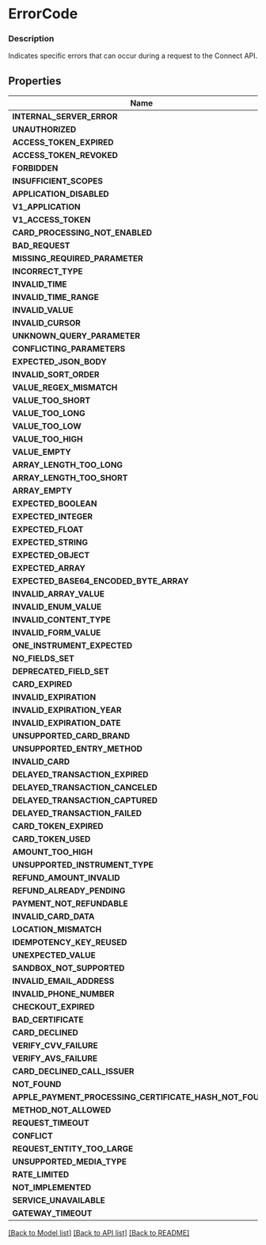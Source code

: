 # ErrorCode


### Description

Indicates specific errors that can occur during a request to the Connect API.

## Properties
Name | Type
------------ | -------------
**INTERNAL_SERVER_ERROR** | string
**UNAUTHORIZED** | string
**ACCESS_TOKEN_EXPIRED** | string
**ACCESS_TOKEN_REVOKED** | string
**FORBIDDEN** | string
**INSUFFICIENT_SCOPES** | string
**APPLICATION_DISABLED** | string
**V1_APPLICATION** | string
**V1_ACCESS_TOKEN** | string
**CARD_PROCESSING_NOT_ENABLED** | string
**BAD_REQUEST** | string
**MISSING_REQUIRED_PARAMETER** | string
**INCORRECT_TYPE** | string
**INVALID_TIME** | string
**INVALID_TIME_RANGE** | string
**INVALID_VALUE** | string
**INVALID_CURSOR** | string
**UNKNOWN_QUERY_PARAMETER** | string
**CONFLICTING_PARAMETERS** | string
**EXPECTED_JSON_BODY** | string
**INVALID_SORT_ORDER** | string
**VALUE_REGEX_MISMATCH** | string
**VALUE_TOO_SHORT** | string
**VALUE_TOO_LONG** | string
**VALUE_TOO_LOW** | string
**VALUE_TOO_HIGH** | string
**VALUE_EMPTY** | string
**ARRAY_LENGTH_TOO_LONG** | string
**ARRAY_LENGTH_TOO_SHORT** | string
**ARRAY_EMPTY** | string
**EXPECTED_BOOLEAN** | string
**EXPECTED_INTEGER** | string
**EXPECTED_FLOAT** | string
**EXPECTED_STRING** | string
**EXPECTED_OBJECT** | string
**EXPECTED_ARRAY** | string
**EXPECTED_BASE64_ENCODED_BYTE_ARRAY** | string
**INVALID_ARRAY_VALUE** | string
**INVALID_ENUM_VALUE** | string
**INVALID_CONTENT_TYPE** | string
**INVALID_FORM_VALUE** | string
**ONE_INSTRUMENT_EXPECTED** | string
**NO_FIELDS_SET** | string
**DEPRECATED_FIELD_SET** | string
**CARD_EXPIRED** | string
**INVALID_EXPIRATION** | string
**INVALID_EXPIRATION_YEAR** | string
**INVALID_EXPIRATION_DATE** | string
**UNSUPPORTED_CARD_BRAND** | string
**UNSUPPORTED_ENTRY_METHOD** | string
**INVALID_CARD** | string
**DELAYED_TRANSACTION_EXPIRED** | string
**DELAYED_TRANSACTION_CANCELED** | string
**DELAYED_TRANSACTION_CAPTURED** | string
**DELAYED_TRANSACTION_FAILED** | string
**CARD_TOKEN_EXPIRED** | string
**CARD_TOKEN_USED** | string
**AMOUNT_TOO_HIGH** | string
**UNSUPPORTED_INSTRUMENT_TYPE** | string
**REFUND_AMOUNT_INVALID** | string
**REFUND_ALREADY_PENDING** | string
**PAYMENT_NOT_REFUNDABLE** | string
**INVALID_CARD_DATA** | string
**LOCATION_MISMATCH** | string
**IDEMPOTENCY_KEY_REUSED** | string
**UNEXPECTED_VALUE** | string
**SANDBOX_NOT_SUPPORTED** | string
**INVALID_EMAIL_ADDRESS** | string
**INVALID_PHONE_NUMBER** | string
**CHECKOUT_EXPIRED** | string
**BAD_CERTIFICATE** | string
**CARD_DECLINED** | string
**VERIFY_CVV_FAILURE** | string
**VERIFY_AVS_FAILURE** | string
**CARD_DECLINED_CALL_ISSUER** | string
**NOT_FOUND** | string
**APPLE_PAYMENT_PROCESSING_CERTIFICATE_HASH_NOT_FOUND** | string
**METHOD_NOT_ALLOWED** | string
**REQUEST_TIMEOUT** | string
**CONFLICT** | string
**REQUEST_ENTITY_TOO_LARGE** | string
**UNSUPPORTED_MEDIA_TYPE** | string
**RATE_LIMITED** | string
**NOT_IMPLEMENTED** | string
**SERVICE_UNAVAILABLE** | string
**GATEWAY_TIMEOUT** | string

[[Back to Model list]](../README.md#documentation-for-models) [[Back to API list]](../README.md#documentation-for-api-endpoints) [[Back to README]](../README.md)


